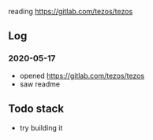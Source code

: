 reading https://gitlab.com/tezos/tezos

## Log

### 2020-05-17

* opened https://gitlab.com/tezos/tezos
* saw readme

## Todo stack

* try building it

